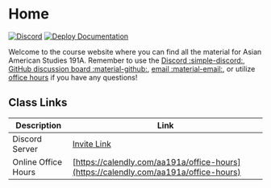 # Home

[![Discord](https://img.shields.io/badge/Discord-Chat-blue.svg?logo=discord&logoColor=white)](https://discord.gg/59BQrnFbhq)
[![Deploy Documentation](https://github.com/albertkun/24SU-ASIAAM-191A/actions/workflows/main.yml/badge.svg)](https://github.com/albertkun/24Su-ASIAAM-191A/actions/workflows/main.yml)

Welcome to the course website where you can find all the material for Asian American Studies 191A. Remember to use the [Discord :simple-discord:](https://discord.gg/59BQrnFbhq), [GitHub discussion board :material-github:](https://github.com/albertkun/24SU-ASIAAM-191A/discussions/), [email :material-email:](mailto:albertkun@oarc.ucla.edu), or utilize [office hours](https://albertkun.github.io/24SU-ASIAAM-191A/syllabus/#office-hours) if you have any questions!

## Class Links

Description|Link
--|--
Discord Server|[Invite Link](https://discord.gg/59BQrnFbhq)
Online Office Hours|[https://calendly.com/aa191a/office-hours](https://calendly.com/aa191a/office-hours)

<!-- Group Project Sheet|[https://docs.google.com/spreadsheets/d/1ZAr9Hd9fmtevEGRadA_a4xl-AoXM8eZJ3VQFygXnT5o/edit#gid=0](https://docs.google.com/spreadsheets/d/1ZAr9Hd9fmtevEGRadA_a4xl-AoXM8eZJ3VQFygXnT5o/edit#gid=0)
GitHub Discussions|[https://github.com/albertkun/23S-ASIAAM-191A/discussions](https://github.com/albertkun/23S-ASIAAM-191A/discussions) -->
<!-- Anonymous Feedback| [https://docs.google.com/spreadsheets/d/1ZAr9Hd9fmtevEGRadA_a4xl-AoXM8eZJ3VQFygXnT5o/edit#gid=0](https://docs.google.com/spreadsheets/d/1ZAr9Hd9fmtevEGRadA_a4xl-AoXM8eZJ3VQFygXnT5o/edit#gid=0) -->